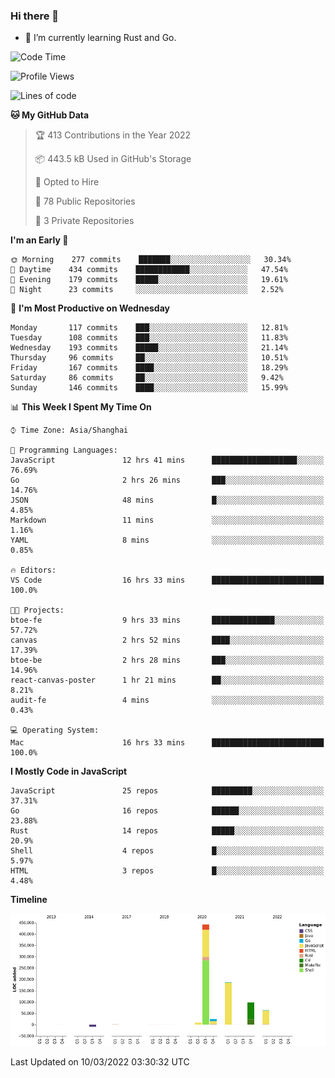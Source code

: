 ### Hi there 👋

- 🌱 I’m currently learning Rust and Go.

<!--START_SECTION:waka-->
![Code Time](http://img.shields.io/badge/Code%20Time-295%20hrs%2044%20mins-blue)

![Profile Views](http://img.shields.io/badge/Profile%20Views-0-blue)

![Lines of code](https://img.shields.io/badge/From%20Hello%20World%20I%27ve%20Written-823%20Thousand%20lines%20of%20code-blue)

**🐱 My GitHub Data** 

> 🏆 413 Contributions in the Year 2022
 > 
> 📦 443.5 kB Used in GitHub's Storage 
 > 
> 💼 Opted to Hire
 > 
> 📜 78 Public Repositories 
 > 
> 🔑 3 Private Repositories  
 > 
**I'm an Early 🐤** 

```text
🌞 Morning    277 commits    ███████░░░░░░░░░░░░░░░░░░   30.34% 
🌆 Daytime    434 commits    ████████████░░░░░░░░░░░░░   47.54% 
🌃 Evening    179 commits    █████░░░░░░░░░░░░░░░░░░░░   19.61% 
🌙 Night      23 commits     ░░░░░░░░░░░░░░░░░░░░░░░░░   2.52%

```
📅 **I'm Most Productive on Wednesday** 

```text
Monday       117 commits    ███░░░░░░░░░░░░░░░░░░░░░░   12.81% 
Tuesday      108 commits    ███░░░░░░░░░░░░░░░░░░░░░░   11.83% 
Wednesday    193 commits    █████░░░░░░░░░░░░░░░░░░░░   21.14% 
Thursday     96 commits     ██░░░░░░░░░░░░░░░░░░░░░░░   10.51% 
Friday       167 commits    ████░░░░░░░░░░░░░░░░░░░░░   18.29% 
Saturday     86 commits     ██░░░░░░░░░░░░░░░░░░░░░░░   9.42% 
Sunday       146 commits    ████░░░░░░░░░░░░░░░░░░░░░   15.99%

```


📊 **This Week I Spent My Time On** 

```text
⌚︎ Time Zone: Asia/Shanghai

💬 Programming Languages: 
JavaScript               12 hrs 41 mins      ███████████████████░░░░░░   76.69% 
Go                       2 hrs 26 mins       ███░░░░░░░░░░░░░░░░░░░░░░   14.76% 
JSON                     48 mins             █░░░░░░░░░░░░░░░░░░░░░░░░   4.85% 
Markdown                 11 mins             ░░░░░░░░░░░░░░░░░░░░░░░░░   1.16% 
YAML                     8 mins              ░░░░░░░░░░░░░░░░░░░░░░░░░   0.85%

🔥 Editors: 
VS Code                  16 hrs 33 mins      █████████████████████████   100.0%

🐱‍💻 Projects: 
btoe-fe                  9 hrs 33 mins       ██████████████░░░░░░░░░░░   57.72% 
canvas                   2 hrs 52 mins       ████░░░░░░░░░░░░░░░░░░░░░   17.39% 
btoe-be                  2 hrs 28 mins       ███░░░░░░░░░░░░░░░░░░░░░░   14.96% 
react-canvas-poster      1 hr 21 mins        ██░░░░░░░░░░░░░░░░░░░░░░░   8.21% 
audit-fe                 4 mins              ░░░░░░░░░░░░░░░░░░░░░░░░░   0.43%

💻 Operating System: 
Mac                      16 hrs 33 mins      █████████████████████████   100.0%

```

**I Mostly Code in JavaScript** 

```text
JavaScript               25 repos            █████████░░░░░░░░░░░░░░░░   37.31% 
Go                       16 repos            ██████░░░░░░░░░░░░░░░░░░░   23.88% 
Rust                     14 repos            █████░░░░░░░░░░░░░░░░░░░░   20.9% 
Shell                    4 repos             █░░░░░░░░░░░░░░░░░░░░░░░░   5.97% 
HTML                     3 repos             █░░░░░░░░░░░░░░░░░░░░░░░░   4.48%

```


**Timeline**

![Chart not found](https://raw.githubusercontent.com/elton/elton/main/charts/bar_graph.png) 


 Last Updated on 10/03/2022 03:30:32 UTC
<!--END_SECTION:waka-->

<!--
**elton/elton** is a ✨ _special_ ✨ repository because its `README.md` (this file) appears on your GitHub profile.

Here are some ideas to get you started:

- 🔭 I’m currently working on ...
- 🌱 I’m currently learning ...
- 👯 I’m looking to collaborate on ...
- 🤔 I’m looking for help with ...
- 💬 Ask me about ...
- 📫 How to reach me: ...
- 😄 Pronouns: ...
- ⚡ Fun fact: ...
-->
